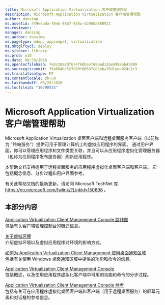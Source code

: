 ```yaml
---
title: Microsoft Application Virtualization 客户端管理帮助
description: Microsoft Application Virtualization 客户端管理帮助
author: dansimp
ms.assetid: 449eebda-70eb-48b7-855a-db965a680923
ms.reviewer: ''
manager: dansimp
ms.author: dansimp
ms.pagetype: mdop, appcompat, virtualization
ms.mktglfcycl: deploy
ms.sitesec: library
ms.prod: w10
ms.date: 08/30/2016
ms.openlocfilehash: 7e9c28a8df674f60ba67e8aad126eb958ab43089
ms.sourcegitcommit: 354664bc527d93f80687cd2eba70d1eea024c7c3
ms.translationtype: MT
ms.contentlocale: zh-CN
ms.lasthandoff: 06/26/2020
ms.locfileid: "10798925"
---
```

# Microsoft Application Virtualization 客户端管理帮助


Microsoft Application Virtualization 桌面客户端和远程桌面服务客户端（以前称为 "终端服务"）提供可用于管理计算机上的虚拟应用程序的界面。 通过用户界面，你可以管理应用程序和文件类型关联，并且可以从应用程序虚拟化管理服务器（也称为应用程序发布服务器）刷新应用程序。

本帮助文档支持适用于远程桌面服务的应用程序虚拟化桌面客户端和客户端。 它包括概念信息、分步过程和用户界面参考。

有关此帮助文档的最新更新，请访问 Microsoft TechNet 库 <https://go.microsoft.com/fwlink/?LinkId=150698> 。

## 本部分内容


<a href="" id="application-virtualization-client-management-console-roadmap"></a>[Application Virtualization Client Management Console 路线图](application-virtualization-client-management-console-roadmap.md)  
包括有关客户端管理控制台的概述信息。

<a href="" id="about-virtual-environments"></a>[关于虚拟环境](about-virtual-environments.md)  
介绍虚拟环境以及虚拟应用程序对环境的影响方式。

<a href="" id="how-to-use-the-desktop-notification-area-for-application-virtualization-client-management"></a>[如何为 Application Virtualization Client Management 使用桌面通知区域](how-to-use-the-desktop-notification-area-for-application-virtualization-client-management.md)  
包括有关使用 Windows 桌面通知区域中提供的功能和命令的信息。

<a href="" id="application-virtualization-client-management-console"></a>[Application Virtualization Client Management Console](application-virtualization-client-management-console.md)  
包括概述，以及使用应用程序虚拟化客户端中可用的功能和命令的分步过程。

<a href="" id="application-virtualization-client-management-console-reference"></a>[Application Virtualization Client Management Console 参考](application-virtualization-client-management-console-reference.md)  
包括有关可在应用程序虚拟化桌面客户端和客户端（用于远程桌面服务）的屏幕元素和对话框的参考信息。

 

 





